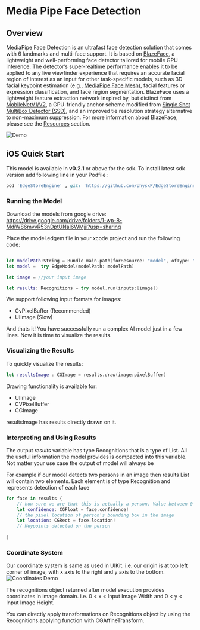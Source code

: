 # Media Pipe Face Detection
## Overview

MediaPipe Face Detection is an ultrafast face detection solution that comes with 6 landmarks and multi-face support. It is based on [BlazeFace](https://arxiv.org/abs/1907.05047), a lightweight and well-performing face detector tailored for mobile GPU inference. The detector’s super-realtime performance enables it to be applied to any live viewfinder experience that requires an accurate facial region of interest as an input for other task-specific models, such as 3D facial keypoint estimation (e.g., [MediaPipe Face Mesh](https://google.github.io/mediapipe/solutions/face_mesh.html)), facial features or expression classification, and face region segmentation. BlazeFace uses a lightweight feature extraction network inspired by, but distinct from [MobileNetV1/V2](https://ai.googleblog.com/2018/04/mobilenetv2-next-generation-of-on.html), a GPU-friendly anchor scheme modified from [Single Shot MultiBox Detector (SSD)](https://arxiv.org/abs/1512.02325), and an improved tie resolution strategy alternative to non-maximum suppression. For more information about BlazeFace, please see the [Resources](https://google.github.io/mediapipe/solutions/face_detection.html#resources) section.  


![Demo](https://google.github.io/mediapipe/images/mobile/face_detection_android_gpu.gif)

## iOS Quick Start

This model is available in **v0.2.1** or above for the sdk. To install latest sdk version add following line in your Podfile :
```ruby
pod 'EdgeStoreEngine' , git: 'https://github.com/physxP/EdgeStoreEngineXCFramework/tree/main/EdgeEngine.git'
```


### Running the Model
Download the models from google drive: https://drive.google.com/drive/folders/1-wp-B-MdiW86mvvR53nDptUNal6WMjji?usp=sharing

Place the model.edgem file in your xcode project and run the following code:


```swift

let modelPath:String = Bundle.main.path(forResource: "model", ofType: "edgem")!
let model =  try EdgeModel(modelPath: modelPath)

let image = //your input image

let results: Recognitions = try model.run(inputs:[image])
```
We support following input formats for images:
- CvPixelBuffer  (Recommended)
- UIImage (Slow)

And thats it! You have successfully run a complex AI model just in a few lines. Now it is time to
visualize the results.


### Visualizing the Results

To quickly visualize the results:

```swift
let resultsImage : CGImage = results.draw(image:pixelBuffer)
```

Drawing functionality is available for:
- UIImage
- CVPixelBuffer
- CGImage

resultsImage has results directly drawn on it.




### Interpreting and Using Results

The output *results* variable has type Recognitions that is a type of List. All the useful
information the model provides is compacted into this variable. Not matter your use case the output of model will always be

For example if our model detects two persons in an image then results List will contain two
elements. Each element is of type Recognition and represents detection of each face


```swift
for face in results {
    // how sure we are that this is actually a person. Value between 0 and 1, represents probability of detection
    let confidence: CGFloat = face.confidence!
    // the pixel location of person's bounding box in the image
    let location: CGRect = face.location!
    // Keypoints detected on the person
 
}
```
### Coordinate System
Our coordinate system is same as used in UIKit. i.e.  our origin is at top left corner of image, with x axis to the right and y axis to the bottom.
![Coordinates Demo](https://files.seeedstudio.com/wiki/Wio-Terminal/img/grids.jpg)

The recognitions object returned after model execution provides coordinates in image domain. i.e. 0 < x < Input Image Width and 0 < y < Input Image Height. 

You can directly apply transformations on Recognitions object by using the Recognitions.applying function with CGAffineTransform.


